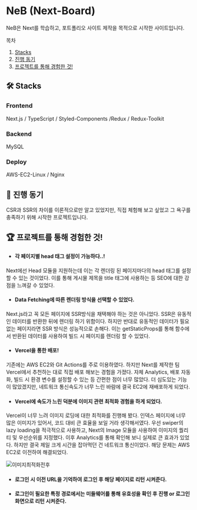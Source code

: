 # NeB (Next-Board)
NeB은 Next를 학습하고, 포트폴리오 사이트 제작을 목적으로 시작한 사이트입니다. 

목차

1. [Stacks](#-stacks)
2. [진행 동기](#-진행-동기)
3. [프로젝트를 통해 경험한 것!](#-프로젝트를-통해-경험한-것)

## 🛠 Stacks
### Frontend
Next.js / TypeScript / Styled-Components /Redux / Redux-Toolkit
### Backend
MySQL
### Deploy
AWS-EC2-Linux /  Nginx


## 🚗 진행 동기
CSR과 SSR의 차이를 이론적으로만 알고 있었지만, 직접 체험해 보고 싶었고 그 욕구를 충족하기 위해
시작한 프로젝트입니다.

## 🏆 프로젝트를 통해 경험한 것!
- #### 각 페이지별 head 태그 설정이 가능하다..!
Next에선 Head 모듈을 지원하는데 이는 각 렌더링 된 페이지마다의 head 태그를 설정할 수 있는 것이었다.
이를 통해 게시물 제목을 title 태그에 사용하는 등 SEO에 대한 강점을 느껴갈 수 있었다. 

- #### Data Fetching에 따른 렌더링 방식을 선택할 수 있었다.
Next.js라고 꼭 모든 페이지에 SSR방식을 채택해야 하는 것은 아니었다.
SSR은 유동적인 데이터를 반환한 뒤에 렌더링 하기 위함이다.
하지만 반대로 유동적인 데이터가 필요 없는 페이지라면 SSR 방식은 성능적으로 손해다.
이는 getStaticProps를 통해 함수에서 반환된 데이터를 사용하여 빌드 시 페이지를 렌더링 할 수 있었다.

- #### Vercel을 통한 배포!
기존에는 AWS EC2와 Git Actions를 주로 이용하였다. 하지만 Next를 제작한 팀 Vercel에서 추천하는 대로 직접 배포 해보는 경험을 가졌다.
자체 Analytics, 배포 자동화, 빌드 시 환경 변수를 설정할 수 있는 등 간편한 점이 너무 많았다. 
더 심도있는 기능이 많았겠지만, 네트워크 통신속도가 너무 느린 바람에 결국 EC2에 재배포하게 되었다.

- #### Vercel에 속도가 느린 덕분에 이미지 관련 최적화 경험을 하게 되었다.
Vercel이 너무 느려 이미지 로딩에 대한 최적화를 진행해 봤다.
인덱스 페이지에 너무 많은 이미지가 있어서, 코드 대비 큰 효율을 보일 거라 생각해서였다.
우선 swiper의 lazy loading을 적극적으로 사용하고, Next의 Image 모듈을 사용하여 이미지의 퀄리티 및 우선순위를 지정했다.
이후 Analytics를 통해 확인해 보니 실제로 큰 효과가 있었다.
하지만 결국 제일 크게 시간을 잡아먹던 건 네트워크 통신이었다.
해당 문제는 AWS EC2로 이전하여 해결되었다.

![이미지최적화전후](https://user-images.githubusercontent.com/70016257/212559494-0461367f-dce7-44d4-97cc-2e176b6747a9.jpg)



- #### 로그인 시 이전 URL을 기억하여 로그인 후 해당 페이지로 리턴 시켜준다.
- #### 로그인이 필요한 특정 경로에서는 미들웨어를 통해 유효성을 확인 후 진행 or 로그인 화면으로 리턴 시켜준다.

